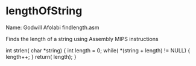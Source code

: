# lengthOfString

 Name: Godwill Afolabi
 findlength.asm

 Finds the length of a string using Assembly MIPS instructions

int strlen( char *string) {
  int length = 0;
  while( *(string + length) != NULL) {
    length++;
  }
  return( length);
}
